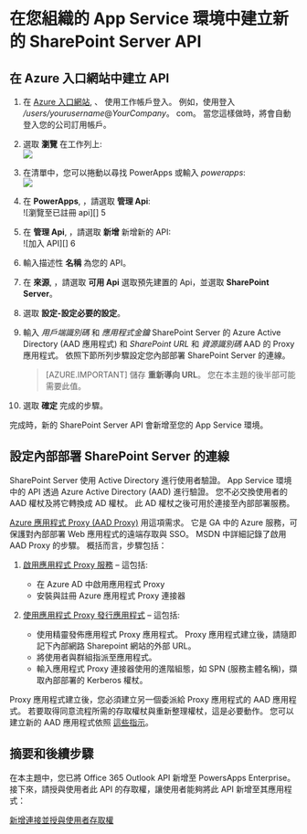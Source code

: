 <properties
    pageTitle="將 SharePoint Server API 新增至 PowerApps Enterprise| Microsoft Azure"
    description="在您組織的 App Service 環境中建立或設定新的 SharePoint Server API"
    services=""
    suite="powerapps"
    documentationCenter="" 
    authors="rajram"
    manager="dwrede"
    editor=""/>

<tags
   ms.service="powerapps"
   ms.devlang="na"
   ms.topic="article"
   ms.tgt_pltfrm="na"
   ms.workload="na" 
   ms.date="11/29/2015"
   ms.author="litran"/>

# 在您組織的 App Service 環境中建立新的 SharePoint Server API

## 在 Azure 入口網站中建立 API

1. 在 [Azure 入口網站](https://portal.azure.com/), 、 使用工作帳戶登入。 例如，使用登入 */users/yourusername*@*YourCompany*。 com。 當您這樣做時，將會自動登入您的公司訂用帳戶。
 
2. 選取 **瀏覽** 在工作列上:  
![][14]

3. 在清單中，您可以捲動以尋找 PowerApps 或輸入 *powerapps*:  
![][15]  

4. 在 **PowerApps**, ，請選取 **管理 Api**:  
![瀏覽至已註冊 api][] 5

5. 在 **管理 Api**, ，請選取 **新增** 新增新的 API:  
![加入 API][] 6

6. 輸入描述性 **名稱** 為您的 API。   
7. 在 **來源**, ，請選取 **可用 Api** 選取預先建置的 Api，並選取 **SharePoint Server**。 
8. 選取 **設定-設定必要的設定**。
9. 輸入 *用戶端識別碼* 和 *應用程式金鑰* SharePoint Server 的 Azure Active Directory (AAD 應用程式) 和 *SharePoint URL* 和 *資源識別碼* AAD 的 Proxy 應用程式。 依照下節所列步驟設定您內部部署 SharePoint Server 的連線。  

    > [AZURE.IMPORTANT] 儲存 **重新導向 URL**。 您在本主題的後半部可能需要此值。  
    
10. 選取 **確定** 完成的步驟。

完成時，新的 SharePoint Server API 會新增至您的 App Service 環境。


## 設定內部部署 SharePoint Server 的連線

SharePoint Server 使用 Active Directory 進行使用者驗證。 App Service 環境中的 API 透過 Azure Active Directory (AAD) 進行驗證。 您不必交換使用者的 AAD 權杖及將它轉換成 AD 權杖。 此 AD 權杖之後可用於連接至內部部署服務。

[Azure 應用程式 Proxy (AAD Proxy)](../active-directory-application-proxy-publish.md) 用這項需求。 它是 GA 中的 Azure 服務，可保護對內部部署 Web 應用程式的遠端存取與 SSO。 MSDN 中詳細記錄了啟用 AAD Proxy 的步驟。 概括而言，步驟包括：  

1. [啟用應用程式 Proxy 服務](../active-directory-application-proxy-enable.md) – 這包括:  

    - 在 Azure AD 中啟用應用程式 Proxy
    - 安裝與註冊 Azure 應用程式 Proxy 連接器

2. [使用應用程式 Proxy 發行應用程式](../active-directory-application-proxy-publish.md) – 這包括:  

    - 使用精靈發佈應用程式 Proxy 應用程式。 Proxy 應用程式建立後，請隨即記下內部網路 Sharepoint 網站的外部 URL。
    - 將使用者與群組指派至應用程式。
    - 輸入應用程式 Proxy 連接器使用的進階組態，如 SPN (服務主體名稱)，擷取內部部署的 Kerberos 權杖。

Proxy 應用程式建立後，您必須建立另一個委派給 Proxy 應用程式的 AAD 應用程式。 若要取得同意流程所需的存取權杖與重新整理權杖，這是必要動作。 您可以建立新的 AAD 應用程式依照 [這些指示](../active-directory-integrating-applications.md)。

## 摘要和後續步驟
在本主題中，您已將 Office 365 Outlook API 新增至 PowersApps Enterprise。 接下來，請授與使用者此 API 的存取權，讓使用者能夠將此 API 新增至其應用程式： 

[新增連接並授與使用者存取權](powerapps-manage-api-connection-user-access.md)


<!--References-->
[2]: https://msdn.microsoft.com/library/azure/dn768219.aspx
[3]: https://msdn.microsoft.com/library/azure/dn768214.aspx
[4]: https://msdn.microsoft.com/library/azure/dn768220.aspx
[5]: ./media/powerapps-create-api-dropbox/browse-to-registered-apis.PNG
[6]: ./media/powerapps-create-api-dropbox/add-api.PNG
[14]: ./media/powerapps-create-api-office365-outlook/browseall.png
[15]: ./media/powerapps-create-api-office365-outlook/allresources.png

